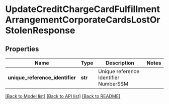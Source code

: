 # UpdateCreditChargeCardFulfillmentArrangementCorporateCardsLostOrStolenResponse

## Properties
Name | Type | Description | Notes
------------ | ------------- | ------------- | -------------
**unique_reference_identifier** | **str** | Unique reference Identifier Number$$M | 

[[Back to Model list]](../README.md#documentation-for-models) [[Back to API list]](../README.md#documentation-for-api-endpoints) [[Back to README]](../README.md)

